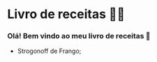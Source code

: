 # Livro de receitas :man_cook:

### Olá! Bem vindo ao meu livro de receitas :wave:

- Strogonoff de Frango;
